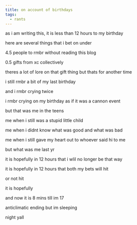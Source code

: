 ```yaml
---
title: on account of birthdays
tags:
  - rants
---
```

as i am writing this, it is less than 12 hours to my birthday

here are several things that i bet on under

4.5 people to rmbr without reading this blog

0.5 gifts from xc collectively

theres a lot of lore on that gift thing but thats for another time

i still rmbr a bit of my last birthday

and i rmbr crying twice

i rmbr crying on my birthday as if it was a cannon event

but that was me in the teens

me when i still was a stupid little child

me when i didnt know what was good and what was bad

me when i still gave my heart out to whoever said hi to me

but what was me last yr

it is hopefully in 12 hours that i wlil no longer be that way

it is hopefully in 12 hours that both my bets will hit

or not hit

it is hopefully

and now it is 8 mins till im 17

anticlimatic ending but im sleeping

night yall